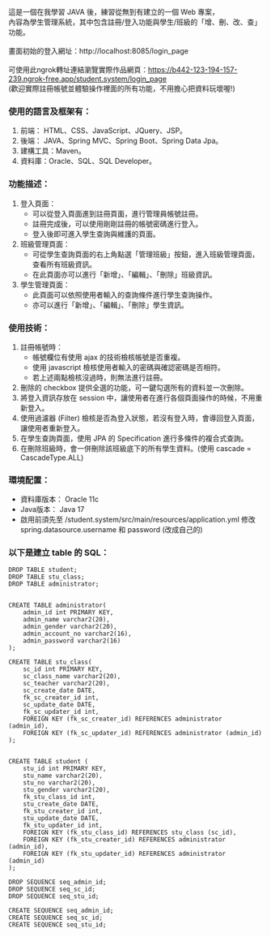 這是一個在我學習 JAVA 後，練習從無到有建立的一個 Web 專案，<br>
內容為學生管理系統，其中包含註冊/登入功能與學生/班級的「增、刪、改、查」功能。<br><br>
畫面初始的登入網址：http://localhost:8085/login_page<br><br>
可使用此ngrok轉址連結瀏覽實際作品網頁：https://b442-123-194-157-239.ngrok-free.app/student.system/login_page <br>
(歡迎實際註冊帳號並體驗操作裡面的所有功能，不用擔心把資料玩壞喔!)

### 使用的語言及框架有：
1. 前端： HTML、CSS、JavaScript、JQuery、JSP。
2. 後端： JAVA、Spring MVC、Spring Boot、Spring Data Jpa。
3. 建構工具：Maven。
4. 資料庫：Oracle、SQL、SQL Developer。

### 功能描述：
1. 登入頁面：
   - 可以從登入頁面進到註冊頁面，進行管理員帳號註冊。
   - 註冊完成後，可以使用剛剛註冊的帳號密碼進行登入。
   - 登入後即可進入學生查詢與維護的頁面。
2. 班級管理頁面：
   -  可從學生查詢頁面的右上角點選「管理班級」按鈕，進入班級管理頁面，查看所有班級資訊。
   -  在此頁面亦可以進行「新增」、「編輯」、「刪除」班級資訊。
3. 學生管理頁面：
   - 此頁面可以依照使用者輸入的查詢條件進行學生查詢操作。
   - 亦可以進行「新增」、「編輯」、「刪除」學生資訊。

### 使用技術：
1. 註冊帳號時：<br>
   - 帳號欄位有使用 ajax 的技術檢核帳號是否重複。
   - 使用 javascript 檢核使用者輸入的密碼與確認密碼是否相符。
   - 若上述兩點檢核沒過時，則無法進行註冊。
2. 刪除的 checkbox 提供全選的功能，可一鍵勾選所有的資料並一次刪除。
3. 將登入資訊存放在 session 中，讓使用者在進行各個頁面操作的時候，不用重新登入。
4. 使用過濾器 (Filter) 檢核是否為登入狀態，若沒有登入時，會導回登入頁面，讓使用者重新登入。
5. 在學生查詢頁面，使用 JPA 的 Specification 進行多條件的複合式查詢。
6. 在刪除班級時，會一併刪除該班級底下的所有學生資料。(使用 cascade = CascadeType.ALL)

### 環境配置：
- 資料庫版本： Oracle 11c
- Java版本： Java 17
- 啟用前須先至 /student.system/src/main/resources/application.yml 修改spring.datasource.username 和 password (改成自己的)

### 以下是建立 table 的 SQL：
```sql=
DROP TABLE student;
DROP TABLE stu_class;
DROP TABLE administrator;


CREATE TABLE administrator(
    admin_id int PRIMARY KEY,
    admin_name varchar2(20),
    admin_gender varchar2(20),
    admin_account_no varchar2(16),
    admin_password varchar2(16)
);

CREATE TABLE stu_class(
    sc_id int PRIMARY KEY,
    sc_class_name varchar2(20),
    sc_teacher varchar2(20),
    sc_create_date DATE,
    fk_sc_creater_id int,
    sc_update_date DATE,
    fk_sc_updater_id int,
    FOREIGN KEY (fk_sc_creater_id) REFERENCES administrator (admin_id),
    FOREIGN KEY (fk_sc_updater_id) REFERENCES administrator (admin_id)
);


CREATE TABLE student (
    stu_id int PRIMARY KEY,
    stu_name varchar2(20),
    stu_no varchar2(20),
    stu_gender varchar2(20),
    fk_stu_class_id int,
    stu_create_date DATE,
    fk_stu_creater_id int,
    stu_update_date DATE,
    fk_stu_updater_id int,
    FOREIGN KEY (fk_stu_class_id) REFERENCES stu_class (sc_id),
    FOREIGN KEY (fk_stu_creater_id) REFERENCES administrator (admin_id),
    FOREIGN KEY (fk_stu_updater_id) REFERENCES administrator (admin_id)
);

DROP SEQUENCE seq_admin_id;
DROP SEQUENCE seq_sc_id;
DROP SEQUENCE seq_stu_id;

CREATE SEQUENCE seq_admin_id;
CREATE SEQUENCE seq_sc_id;
CREATE SEQUENCE seq_stu_id;
```
